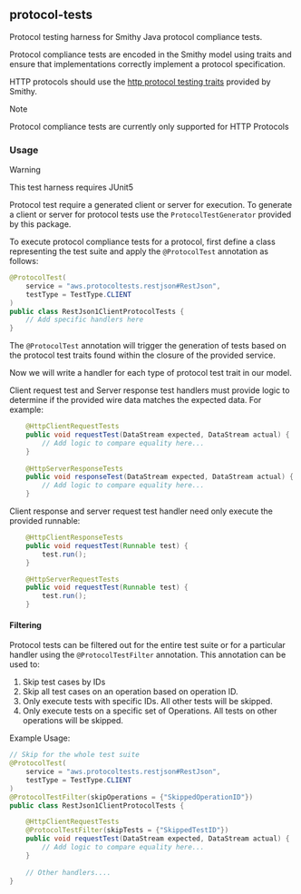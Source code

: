 ## protocol-tests
Protocol testing harness for Smithy Java protocol compliance tests.

Protocol compliance tests are encoded in the Smithy model using traits and 
ensure that implementations correctly implement a protocol specification.

HTTP protocols should use the [http protocol testing traits](https://smithy.io/2.0/additional-specs/http-protocol-compliance-tests.html#http-protocol-compliance-tests) 
provided by Smithy.

> [!NOTE]
> Protocol compliance tests are currently only supported for HTTP Protocols

### Usage
> [!WARNING]
> This test harness requires JUnit5

Protocol test require a generated client or server for execution. 
To generate a client or server for protocol tests use the `ProtocolTestGenerator` provided 
by this package. 

To execute protocol compliance tests for a protocol, first define a class representing the 
test suite and apply the `@ProtocolTest` annotation as follows:
```java
@ProtocolTest(
    service = "aws.protocoltests.restjson#RestJson",
    testType = TestType.CLIENT
)
public class RestJson1ClientProtocolTests {
    // Add specific handlers here
}
```
The `@ProtocolTest` annotation will trigger the generation of tests based on the 
protocol test traits found within the closure of the provided service. 

Now we will write a handler for each type of protocol test trait in our model. 

Client request test and Server response test handlers must provide logic to determine 
if the provided wire data matches the expected data. For example:
```java
    @HttpClientRequestTests
    public void requestTest(DataStream expected, DataStream actual) {
        // Add logic to compare equality here...
    }
    
    @HttpServerResponseTests
    public void responseTest(DataStream expected, DataStream actual) {
        // Add logic to compare equality here...
    }
```

Client response and server request test handler need only execute the provided runnable: 
```java
    @HttpClientResponseTests
    public void requestTest(Runnable test) {
        test.run();
    }

    @HttpServerRequestTests
    public void requestTest(Runnable test) {
        test.run();
    }
```

#### Filtering 
Protocol tests can be filtered out for the entire test suite or for a particular 
handler using the `@ProtocolTestFilter` annotation. This annotation can be used to: 
1. Skip test cases by IDs
2. Skip all test cases on an operation based on operation ID. 
3. Only execute tests with specific IDs. All other tests will be skipped.
4. Only execute tests on a specific set of Operations. All tests on other operations will be skipped.

Example Usage:
```java
// Skip for the whole test suite
@ProtocolTest(
    service = "aws.protocoltests.restjson#RestJson",
    testType = TestType.CLIENT
)
@ProtocolTestFilter(skipOperations = {"SkippedOperationID"})
public class RestJson1ClientProtocolTests {

    @HttpClientRequestTests
    @ProtocolTestFilter(skipTests = {"SkippedTestID"})
    public void requestTest(DataStream expected, DataStream actual) {
        // Add logic to compare equality here...
    }
    
    // Other handlers....
}
```
